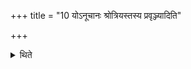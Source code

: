 +++
title = "10 योऽनूचानः श्रोत्रियस्तस्य प्रवृञ्ज्यादिति"

+++

<details><summary>थिते</summary>

10. There is a Brāhmaṇa-text[1] belonging to the R̥gveda— which says that one can perform the Pravargya rite in a Soma sacrifice of a performer who has studied Veda and one who is a learned Brāhmaṇa.  

[^1]: KS VIII.3; cp. also ŚB XIV 2.2.4.6.  

</details>
